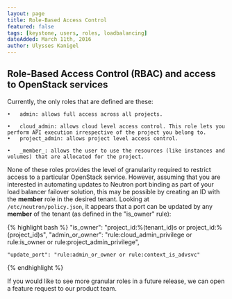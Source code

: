 ```yaml
---
layout: page
title: Role-Based Access Control
featured: false
tags: [keystone, users, roles, loadbalancing]
dateAdded: March 11th, 2016
author: Ulysses Kanigel
---
```


## Role-Based Access Control (RBAC) and access to OpenStack services

Currently, the only roles that are defined are these:

	•	admin: allows full access across all projects.
	
	•	cloud_admin: allows cloud level access control. This role lets you perform API execution irrespective of the project you belong to.
	•	project_admin: allows project level access control.
	
	•	_member_: allows the user to use the resources (like instances and volumes) that are allocated for the project.

None of these roles provides the level of granularity required to restrict access to a particular OpenStack service.
However, assuming that you are interested in automating updates to Neutron port binding as part of your load balancer failover solution, this may be possible by creating an ID with the **member** role in the desired tenant. Looking at `/etc/neutron/policy.json`, it appears that a port can be updated by any **member** of the tenant (as defined in the "is_owner" rule):

{% highlight bash %}
    "is_owner": "project_id:%(tenant_id)s or project_id:%(project_id)s",
    "admin_or_owner": "rule:cloud_admin_privilege or rule:is_owner or rule:project_admin_privilege",

    "update_port": "rule:admin_or_owner or rule:context_is_advsvc"
{% endhighlight %}

If you would like to see more granular roles in a future release, we can open a feature request to our product team.
